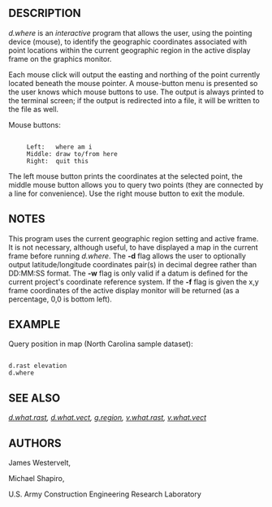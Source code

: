
## DESCRIPTION

*d.where* is an *interactive* program that
allows the user, using the pointing device (mouse), to
identify the geographic coordinates associated with point
locations within the current geographic region in the
active display frame on the graphics monitor.

Each mouse click will output the easting and northing of the point
currently located beneath the mouse pointer.
A mouse-button menu is presented so the user knows which
mouse buttons to use. The output is always printed to the
terminal screen; if the output is redirected into a file,
it will be written to the file as well.

Mouse buttons:

```

     Left:   where am i
     Middle: draw to/from here
     Right:  quit this

```

The left mouse button prints the coordinates at the selected point,
the middle mouse button allows you to query two points (they are connected
by a line for convenience). Use the right mouse button to exit the module.

## NOTES

This program uses the current geographic region setting and active frame.
It is not necessary, although useful, to have displayed a map in the current
frame before running *d.where*. The **-d** flag allows the user to
optionally output latitude/longitude coordinates pair(s) in decimal degree
rather than DD:MM:SS format. The **-w** flag is only valid
if a datum is defined for the current project's coordinate reference system.
If the **-f** flag is given the x,y frame coordinates of the active display
monitor will be returned (as a percentage, 0,0 is bottom left).

## EXAMPLE

Query position in map (North Carolina sample dataset):

```

d.rast elevation
d.where

```

## SEE ALSO

*[d.what.rast](d.what.rast.html),
[d.what.vect](d.what.vect.html),
[g.region](g.region.html),
[v.what.rast](v.what.rast.html),
[v.what.vect](v.what.vect.html)*

## AUTHORS

James Westervelt,

Michael Shapiro,

U.S. Army Construction Engineering
Research Laboratory
